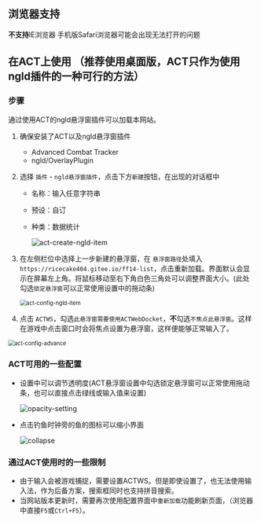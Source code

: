 ## 浏览器支持
**不支持**IE浏览器
手机版Safari浏览器可能会出现无法打开的问题

## 在ACT上使用 （推荐使用桌面版，ACT只作为使用ngld插件的一种可行的方法）
### 步骤

通过使用ACT的ngld悬浮窗插件可以加载本网站。

1. 确保安装了ACT以及ngld悬浮窗插件
    - Advanced Combat Tracker
    - ngld/OverlayPlugin
    
2. 选择 `插件` - `ngld悬浮窗插件`，点击下方`新建`按钮，在出现的对话框中
    - 名称：输入任意字符串
    
    - 预设：自订
    
    - 种类：数据统计
    
      ![act-create-ngld-item](act-create-ngld-item.jpg)
    
3. 在左侧栏位中选择上一步新建的悬浮窗，在 `悬浮窗路径`处填入 `https://ricecake404.gitee.io/ff14-list`，点击重新加载。界面默认会显示在屏幕左上角。将鼠标移动至右下角白色三角处可以调整界面大小。(此处勾选`锁定悬浮窗`可以正常使用设置中的拖动条)

      <img src="act-config-ngld-item.jpg" alt="act-config-ngld-item" style="zoom:80%;" />

4. 点击 `ACTWS`，勾选`此悬浮窗需要使用ACTWebDocket`，**不**勾选`不焦点此悬浮窗`。这样在游戏中点击窗口时会将焦点设置为悬浮窗，这样便能够正常输入了。

<img src="act-config-advance.jpg" alt="act-config-advance" style="zoom:80%;" />

### ACT可用的一些配置

- 设置中可以调节透明度(ACT悬浮窗设置中勾选锁定悬浮窗可以正常使用拖动条，也可以直接点击绿线或输入值来设置)
  
  ![opacity-setting](opacity-setting.jpg)

- 点击钓鱼时钟旁的鱼的图标可以缩小界面

  ![collapse](collapse.jpg)

### 通过ACT使用时的一些限制

- 由于输入会被游戏捕捉，需要设置ACTWS。但是即使设置了，也无法使用输入法，作为后备方案，搜索框同时也支持拼音搜索。
- 当网站版本更新时，需要再次使用配置界面中`重新加载`功能刷新页面，（浏览器中直接`F5`或`Ctrl+F5`）。
